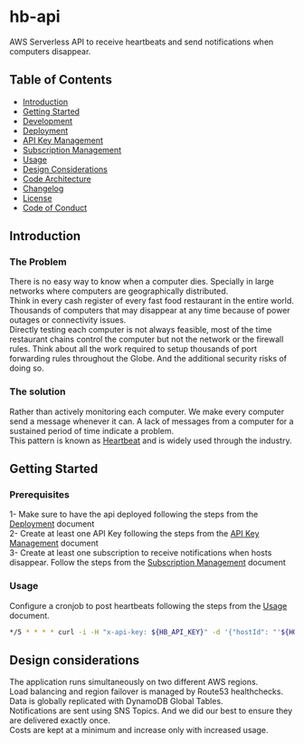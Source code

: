 # hb-api  

AWS Serverless API to receive heartbeats and send notifications when computers disappear.  

## Table of Contents  

- [Introduction](#introduction)  
- [Getting Started](#getting-started)  
- [Development](docs/development.md)  
- [Deployment](docs/deployment.md)  
- [API Key Management](docs/api-key-management.md)  
- [Subscription Management](docs/subscription-management.md)  
- [Usage](docs/usage.md)  
- [Design Considerations](#design-considerations)  
- [Code Architecture](docs/code-architecture.md)  
- [Changelog](changelog.md)  
- [License](LICENSE)  
- [Code of Conduct](CODE_OF_CONDUCT.md)  

## Introduction  

### The Problem  

There is no easy way to know when a computer dies. Specially in large networks where computers are geographically distributed.  
Think in every cash register of every fast food restaurant in the entire world. Thousands of computers that may disappear at any time because of power outages or connectivity issues.  
Directly testing each computer is not always feasible, most of the time restaurant chains control the computer but not the network or the firewall rules. 
Think about all the work required to setup thousands of port forwarding rules throughout the Globe. 
And the additional security risks of doing so.  

### The solution  

Rather than actively monitoring each computer. We make every computer send a message whenever it can. A lack of messages from a computer for a sustained period of time indicate a problem.  
This pattern is known as [Heartbeat](https://en.wikipedia.org/wiki/Heartbeat_(computing)) and is widely used through the industry.  

## Getting Started  

### Prerequisites  

1- Make sure to have the api deployed following the steps from the [Deployment](docs/deployment.md) document  
2- Create at least one API Key following the steps from the [API Key Management](docs/api-key-management.md) document  
3- Create at least one subscription to receive notifications when hosts disappear. Follow the steps from the [Subscription Management](docs/subscription-management.md) document  

### Usage  

Configure a cronjob to post heartbeats following the steps from the [Usage](docs/usage.md) document.  

```bash
*/5 * * * * curl -i -H "x-api-key: ${HB_API_KEY}" -d '{"hostId": "'${HOSTNAME}'"}' -X POST https://hbapidev.cshtdd.com/v1/hearbeat | logger -p local0.notice
```

## Design considerations  

The application runs simultaneously on two different AWS regions.  
Load balancing and region failover is managed by Route53 healthchecks.  
Data is globally replicated with DynamoDB Global Tables.  
Notifications are sent using SNS Topics. And we did our best to ensure they are delivered exactly once.  
Costs are kept at a minimum and increase only with increased usage.  
